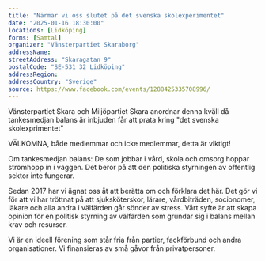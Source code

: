 ```yaml
---
title: "Närmar vi oss slutet på det svenska skolexperimentet"
date: "2025-01-16 18:30:00"
locations: [Lidköping]
forms: [Samtal]
organizer: "Vänsterpartiet Skaraborg"
addressName: 
streetAddress: "Skaragatan 9"
postalCode: "SE-531 32 Lidköping"
addressRegion:
addressCountry: "Sverige"
source: https://www.facebook.com/events/1288425335708996/
---
```

Vänsterpartiet Skara och Miljöpartiet Skara anordnar denna kväll då tankesmedjan balans är inbjuden får att prata kring "det svenska skolexprimentet"

VÄLKOMNA, både medlemmar och icke medlemmar, detta är viktigt!

Om tankesmedjan balans:
De som jobbar i vård, skola och omsorg hoppar strömhopp in i väggen. Det beror på att den politiska styrningen av offentlig sektor inte fungerar. 

Sedan 2017 har vi ägnat oss åt att berätta om och förklara det här. Det gör vi för att vi har tröttnat på att sjuksköterskor, lärare, vårdbiträden, socionomer, läkare och alla andra i välfärden går sönder av stress. Vårt syfte är att skapa opinion för en politisk styrning av välfärden som grundar sig i balans mellan krav och resurser.

Vi är en ideell förening som står fria från partier, fackförbund och andra organisationer. Vi finansieras av små gåvor från privatpersoner.
